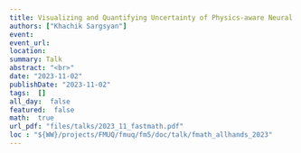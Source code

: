 ```yaml
---
title: Visualizing and Quantifying Uncertainty of Physics-aware Neural Networks
authors: ["Khachik Sargsyan"]
event: 
event_url: 
location: 
summary: Talk
abstract: "<br>"
date: "2023-11-02"
publishDate: "2023-11-02"
tags:  []
all_day:  false
featured:  false
math:  true
url_pdf: "files/talks/2023_11_fastmath.pdf"
loc : "${WW}/projects/FMUQ/fmuq/fm5/doc/talk/fmath_allhands_2023"
---
```

